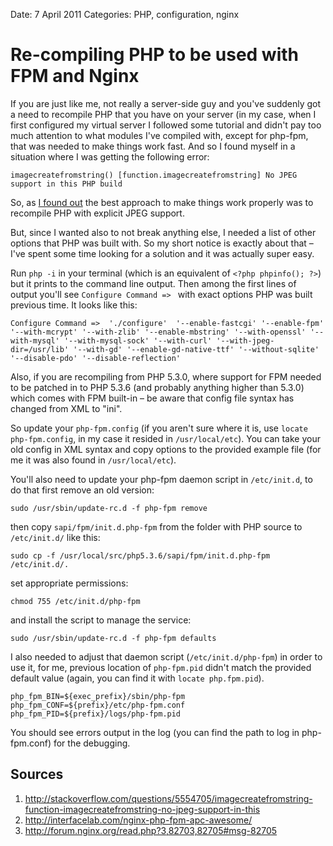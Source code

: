 Date: 7 April 2011
Categories: PHP, configuration, nginx

# Re-compiling PHP to be used with FPM and Nginx

If you are just like me, not really a server-side guy and you've suddenly got a need to recompile PHP that you have on your server (in my case, when I first configured my virtual server I followed some tutorial and didn't pay too much attention to what modules I've compiled with, except for php-fpm, that was needed to make things work fast. And so I found myself in a situation where I was getting the following error:

    imagecreatefromstring() [function.imagecreatefromstring] No JPEG support in this PHP build
  
So, as [I found out](http://stackoverflow.com/questions/5554705/imagecreatefromstring-function-imagecreatefromstring-no-jpeg-support-in-this) the best approach to make things work properly was to recompile PHP with explicit JPEG support. 

But, since I wanted also to not break anything else, I needed a list of other options that PHP was built with. So my short notice is exactly about that – I've spent some time looking for a solution and it was actually super easy. 

Run `php -i` in your terminal (which is an equivalent of `<?php phpinfo(); ?>`) but it prints to the command line output. Then among the first lines of output you'll see `Configure Command => ` with exact options PHP was built previous time. It looks like this:

    Configure Command =>  './configure'  '--enable-fastcgi' '--enable-fpm' '--with-mcrypt' '--with-zlib' '--enable-mbstring' '--with-openssl' '--with-mysql' '--with-mysql-sock' '--with-curl' '--with-jpeg-dir=/usr/lib' '--with-gd' '--enable-gd-native-ttf' '--without-sqlite' '--disable-pdo' '--disable-reflection'


Also, if you are recompiling from PHP 5.3.0, where support for FPM needed to be patched in to PHP 5.3.6 (and probably anything higher than 5.3.0) which comes with FPM built-in – be aware that config file syntax has changed from XML to "ini". 

So update your `php-fpm.config` (if you aren't sure where it is, use `locate php-fpm.config`, in my case it resided in `/usr/local/etc`). You can take your old config in XML syntax and copy options to the provided example file (for me it was also found in `/usr/local/etc`).

You'll also need to update your php-fpm daemon script in `/etc/init.d`, to do that first remove an old version: 

    sudo /usr/sbin/update-rc.d -f php-fpm remove
    
then copy `sapi/fpm/init.d.php-fpm` from the folder with PHP source to `/etc/init.d/` like this:
    
    sudo cp -f /usr/local/src/php5.3.6/sapi/fpm/init.d.php-fpm /etc/init.d/.
    
set appropriate permissions:

    chmod 755 /etc/init.d/php-fpm
    
and install the script to manage the service:

    sudo /usr/sbin/update-rc.d -f php-fpm defaults

I also needed to adjust that daemon script (`/etc/init.d/php-fpm`) in order to use it, for me, previous location of `php-fpm.pid` didn't match the provided default value (again, you can find it with `locate php.fpm.pid`).

    php_fpm_BIN=${exec_prefix}/sbin/php-fpm
    php_fpm_CONF=${prefix}/etc/php-fpm.conf
    php_fpm_PID=${prefix}/logs/php-fpm.pid

You should see errors output in the log (you can find the path to log in php-fpm.conf) for the debugging.

Sources
-------

1. http://stackoverflow.com/questions/5554705/imagecreatefromstring-function-imagecreatefromstring-no-jpeg-support-in-this
2. http://interfacelab.com/nginx-php-fpm-apc-awesome/
3. http://forum.nginx.org/read.php?3,82703,82705#msg-82705